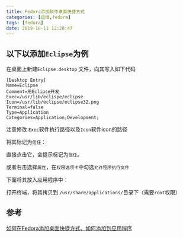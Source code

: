 ```yaml
---
title: Fedora添加软件桌面快捷方式
categories: [运维,fedora]
tags: [fedora] 
date: 2019-10-11 12:28:47
---
```


## 以下以添加`Eclipse`为例

在桌面上新建`Eclipse.desktop` 文件，向其写入如下代码

    [Desktop Entry]  
    Name=Eclipse  
    Comment=用Eclipse开发  
    Exec=/usr/lib/eclispe/eclipse  
    Icon=/usr/lib/eclipse/eclipse32.png 
    Terminal=false 
    Type=Application 
    Categories=Application;Development;

注意修改 `Exec`软件执行路径以及`Icon`软件icon的路径

将其标记为`信任`：

直接点击它，会提示标记为`信任`。

或者右击选择`属性`，在`权限选项卡`中勾选`允许程序执行文件`

下面将其放入应用程序中：

打开终端，将其拷贝到 `/usr/share/applications/`目录下（需要`root`权限）

## 参考

[如何在Fedora添加桌面快捷方式、如何添加到应用程序](https://blog.csdn.net/linuxchyu/article/details/16984683?utm_source=copy)